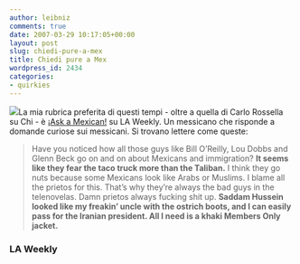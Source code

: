 ```yaml
---
author: leibniz
comments: true
date: 2007-03-29 10:17:05+00:00
layout: post
slug: chiedi-pure-a-mex
title: Chiedi pure a Mex
wordpress_id: 2434
categories:
- quirkies
---
```


![](http://www.tacojohns.com/HTML/Graphics/Food/Burritos/Medium/Beef-Burrito.gif)La mia rubrica preferita di questi tempi - oltre a quella di Carlo Rossella su Chi -  è [¡Ask a Mexican!](http://www.laweekly.com/la-vida/ask-a-mexican/ask-a-mexican-dark-matters/16000/) su LA Weekly. Un messicano che risponde a domande curiose sui messicani. Si trovano lettere come queste:


> Have you noticed how all those guys like Bill O’Reilly, Lou Dobbs and Glenn Beck go on and on about Mexicans and immigration? **It seems like they fear the taco truck more than the Taliban.** I think they go nuts because some Mexicans look like Arabs or Muslims. I blame all the prietos for this. That’s why they’re always the bad guys in the telenovelas. Damn prietos always fucking shit up. **Saddam Hussein looked like my freakin’ uncle with the ostrich boots, and I can easily pass for the Iranian president. All I need is a khaki Members Only jacket.**




### LA Weekly
